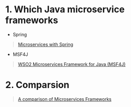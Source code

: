 # 1. Which Java microservice frameworks
- Spring

>   [Microservices with Spring](https://spring.io/blog/2015/07/14/microservices-with-spring)


- MSF4J
> [WSO2 Microservices Framework for Java (MSF4J) ](https://github.com/wso2/msf4j)


# 2. Comparsion

> [A comparison of Microservices Frameworks](https://cdelmas.github.io/2015/11/01/A-comparison-of-Microservices-Frameworks.html)